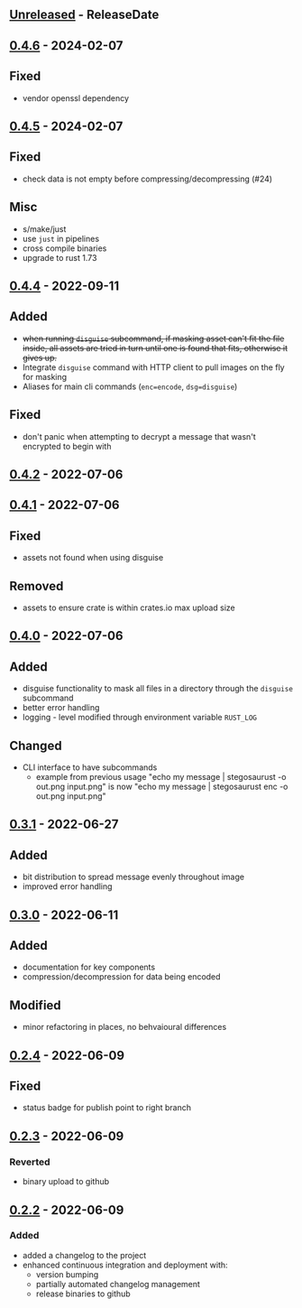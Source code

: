 <!-- next-header -->

## [Unreleased] - ReleaseDate

## [0.4.6] - 2024-02-07

## Fixed
- vendor openssl dependency

## [0.4.5] - 2024-02-07

## Fixed
- check data is not empty before compressing/decompressing (#24)

## Misc
- s/make/just
- use `just` in pipelines
- cross compile binaries
- upgrade to rust 1.73 

## [0.4.4] - 2022-09-11

## Added
- ~~when running `disguise` subcommand, if masking asset can't fit the file inside, all assets are tried in turn until one is found that fits, otherwise it gives up.~~
- Integrate `disguise` command with HTTP client to pull images on the fly for masking
- Aliases for main cli commands (`enc=encode`, `dsg=disguise`)

## Fixed
- don't panic when attempting to decrypt a message that wasn't encrypted to begin with

## [0.4.2] - 2022-07-06

## [0.4.1] - 2022-07-06

## Fixed
- assets not found when using disguise

## Removed
- assets to ensure crate is within crates.io max upload size 

## [0.4.0] - 2022-07-06

## Added
- disguise functionality to mask all files in a directory through the `disguise` subcommand
- better error handling
- logging - level modified through environment variable `RUST_LOG`
 
## Changed
- CLI interface to have subcommands
  - example from previous usage
  "echo my message | stegosaurust -o out.png input.png"
  is now
  "echo my message | stegosaurust enc -o out.png input.png"

## [0.3.1] - 2022-06-27

## Added
- bit distribution to spread message evenly throughout image
- improved error handling

## [0.3.0] - 2022-06-11

## Added
- documentation for key components
- compression/decompression for data being encoded

## Modified
- minor refactoring in places, no behvaioural differences

## [0.2.4] - 2022-06-09

## Fixed
- status badge for publish point to right branch

## [0.2.3] - 2022-06-09

### Reverted
- binary upload to github

## [0.2.2] - 2022-06-09

### Added
- added a changelog to the project
- enhanced continuous integration and deployment with:
  - version bumping
  - partially automated changelog management
  - release binaries to github

<!-- next-url -->
[Unreleased]: https://github.com/jj-style/stegosaurust/compare/v0.4.6...HEAD
[0.4.6]: https://github.com/jj-style/stegosaurust/compare/v0.4.5...v0.4.6
[0.4.5]: https://github.com/jj-style/stegosaurust/compare/v0.4.4...v0.4.5
[0.4.4]: https://github.com/jj-style/stegosaurust/compare/v0.4.2...v0.4.4
[0.4.2]: https://github.com/jj-style/stegosaurust/compare/v0.4.1...v0.4.2
[0.4.1]: https://github.com/jj-style/stegosaurust/compare/v0.4.0...v0.4.1
[0.4.0]: https://github.com/jj-style/stegosaurust/compare/v0.3.1...v0.4.0
[0.3.1]: https://github.com/jj-style/stegosaurust/compare/v0.3.0...v0.3.1
[0.3.0]: https://github.com/jj-style/stegosaurust/compare/v0.2.4...v0.3.0
[0.2.4]: https://github.com/jj-style/stegosaurust/compare/v0.2.3...v0.2.4
[0.2.3]: https://github.com/jj-style/stegosaurust/compare/v0.2.2...v0.2.3
[0.2.2]: https://github.com/jj-style/stegosaurust/compare/v0.2.1...v0.2.2
